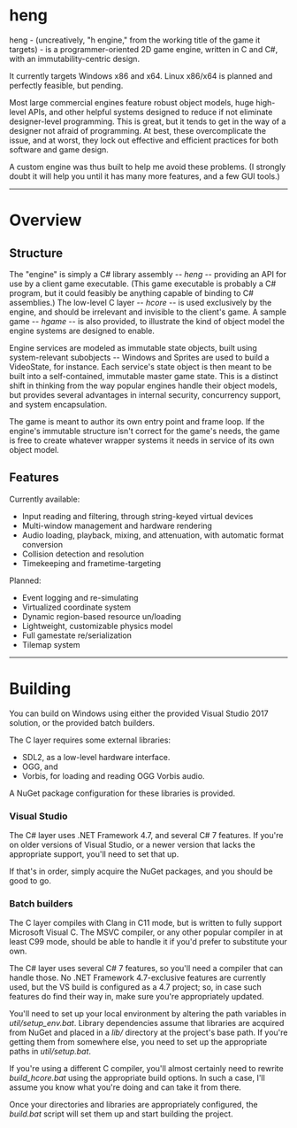 # heng
heng - (uncreatively, "h engine," from the working title of the game it targets) - is a programmer-oriented 2D game engine, written in C and C#, with an immutability-centric design.

It currently targets Windows x86 and x64. Linux x86/x64 is planned and perfectly feasible, but pending.

Most large commercial engines feature robust object models, huge high-level APIs, and other helpful systems designed to reduce if not eliminate designer-level programming.
This is great, but it tends to get in the way of a designer not afraid of programming. At best, these overcomplicate the issue, and at worst, they lock out effective and efficient practices for both software and game design.

A custom engine was thus built to help me avoid these problems. (I strongly doubt it will help you until it has many more features, and a few GUI tools.)

---

# Overview

## Structure

The "engine" is simply a C# library assembly -- *heng* -- providing an API for use by a client game executable. (This game executable is probably a C# program, but it could feasibly be anything capable of binding to C# assemblies.) The low-level C layer -- *hcore* -- is used exclusively by the engine, and should be irrelevant and invisible to the client's game. A sample game -- *hgame* -- is also provided, to illustrate the kind of object model the engine systems are designed to enable.

Engine services are modeled as immutable state objects, built using system-relevant subobjects -- Windows and Sprites are used to build a VideoState, for instance. Each service's state object is then meant to be built into a self-contained, immutable master game state. This is a distinct shift in thinking from the way popular engines handle their object models, but provides several advantages in internal security, concurrency support, and system encapsulation.

The game is meant to author its own entry point and frame loop. If the engine's immutable structure isn't correct for the game's needs, the game is free to create whatever wrapper systems it needs in service of its own object model.

## Features

Currently available:
- Input reading and filtering, through string-keyed virtual devices
- Multi-window management and hardware rendering
- Audio loading, playback, mixing, and attenuation, with automatic format conversion
- Collision detection and resolution
- Timekeeping and frametime-targeting

Planned:
- Event logging and re-simulating
- Virtualized coordinate system
- Dynamic region-based resource un/loading
- Lightweight, customizable physics model
- Full gamestate re/serialization
- Tilemap system

---

# Building

You can build on Windows using either the provided Visual Studio 2017 solution, or the provided batch builders.

The C layer requires some external libraries:
- SDL2, as a low-level hardware interface.
- OGG, and
- Vorbis, for loading and reading OGG Vorbis audio.

A NuGet package configuration for these libraries is provided.

### Visual Studio
The C# layer uses .NET Framework 4.7, and several C# 7 features. If you're on older versions of Visual Studio, or a newer version that lacks the appropriate support, you'll need to set that up.

If that's in order, simply acquire the NuGet packages, and you should be good to go.

### Batch builders
The C layer compiles with Clang in C11 mode, but is written to fully support Microsoft Visual C. The MSVC compiler, or any other popular compiler in at least C99 mode, should be able to handle it if you'd prefer to substitute your own.

The C# layer uses several C# 7 features, so you'll need a compiler that can handle those. No .NET Framework 4.7-exclusive features are currently used, but the VS build is configured as a 4.7 project; so, in case such features do find their way in, make sure you're appropriately updated.

You'll need to set up your local environment by altering the path variables in *util/setup_env.bat*. Library dependencies assume that libraries are acquired from NuGet and placed in a *lib/* directory at the project's base path. If you're getting them from somewhere else, you need to set up the appropriate paths in *util/setup.bat*.

If you're using a different C compiler, you'll almost certainly need to rewrite *build_hcore.bat* using the appropriate build options. In such a case, I'll assume you know what you're doing and can take it from there.

Once your directories and libraries are appropriately configured, the *build.bat* script will set them up and start building the project.
